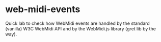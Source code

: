 # web-midi-events

Quick lab to check how WebMidi events are handled by the standard (vanilla) W3C WebMidi API and by the WebMidi.js library (gret lib by the way).
